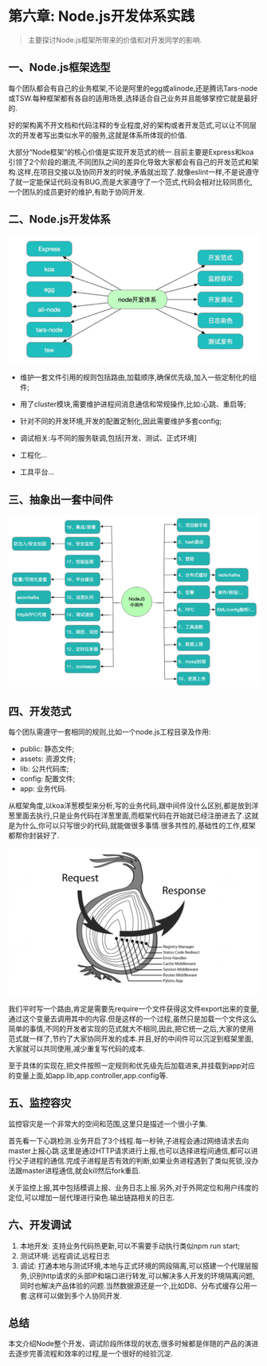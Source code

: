 # 第六章: Node.js开发体系实践

> 主要探讨Node.js框架所带来的价值和对开发同学的影响.

## 一、Node.js框架选型

每个团队都会有自己的业务框架,不论是阿里的egg或alinode,还是腾讯Tars-node或TSW.每种框架都有各自的适用场景,选择适合自己业务并且能够掌控它就是最好的.

好的架构离不开文档和代码注释的专业程度,好的架构或者开发范式,可以让不同层次的开发者写出类似水平的服务,这就是体系所体现的价值.

大部分“Node框架“的核心价值是实现开发范式的统一.目前主要是Express和koa引领了2个阶段的潮流,不同团队之间的差异化导致大家都会有自己的开发范式和架构.这样,在项目交接以及协同开发的时候,矛盾就出现了.就像eslint一样,不是说遵守了就一定能保证代码没有BUG,而是大家遵守了一个范式,代码会相对比较同质化,一个团队的成员更好的维护,有助于协同开发.

## 二、Node.js开发体系

![node-dev-system](/assets/node-dev-system.png)

* 维护一套文件引用的规则包括路由,加载顺序,确保优先级,加入一些定制化的组件;

* 用了cluster模块,需要维护进程间消息通信和常规操作,比如:心跳、重启等;

* 针对不同的开发环境,开发的配置定制化,因此需要维护多套config;

* 调试相关:与不同的服务联调,包括[开发、测试、正式环境]

* 工程化...

* 工具平台...

## 三、抽象出一套中间件

![node-middle-ware](/assets/node-middle-ware.png)

## 四、开发范式

每个团队需遵守一套相同的规则,比如一个node.js工程目录及作用: 

* public: 静态文件;
* assets: 资源文件;
* lib: 公共代码库;
* config: 配置文件;
* app: 业务代码.

从框架角度,以koa洋葱模型来分析,写的业务代码,跟中间件没什么区别,都是放到洋葱里面去执行,只是业务代码在洋葱里面,而框架代码在开始就已经注册进去了.这就是为什么,你可以只写很少的代码,就能做很多事情.很多共性的,基础性的工作,框架都帮你封装好了.

![node-koa](/assets/node-koa.png)

我们平时写一个路由,肯定是需要先require一个文件获得这文件export出来的变量,通过这个变量去调用其中的内容.但是这样的一个过程,虽然只是加载一个文件这么简单的事情,不同的开发者实现的范式就大不相同,因此,把它统一之后,大家的使用范式就一样了,节约了大家协同开发的成本.并且,好的中间件可以沉淀到框架里面,大家就可以共同使用,减少重复写代码的成本.

至于具体的实现在,把文件按照一定规则和优先级先后加载进来,并挂载到app对应的变量上面,如app.lib,app.controller,app.config等.

## 五、监控容灾

监控容灾是一个非常大的空间和范围,这里只是描述一个很小子集.

首先看一下心跳检测.业务开启了3个线程.每一秒钟,子进程会通过网络请求去向master上报心跳.这里是通过HTTP请求进行上报,也可以选择进程间通信,都可以进行父子进程的通信.完成子进程是否有效的判断,如果业务进程遇到了类似死锁,没办法跟master进程通信,就会kill然后fork重启.

关于监控上报,其中包括模调上报、业务日志上报.另外,对于外网定位和用户纬度的定位,可以增加一层代理进行染色.输出链路相关的日志.

## 六、开发调试

1. 本地开发: 支持业务代码热更新,可以不需要手动执行类似npm run start;
2. 测试环境: 远程调试,远程日志
3. 调试: 打通本地与测试环境,本地与正式环境的网段隔离,可以搭建一个代理层服务,识别http请求的头部IP和端口进行转发,可以解决多人开发的环境隔离问题,同时也解决产品体验的问题.当然数据源还是一个,比如DB、分布式缓存公用一套.这样可以做到多个人协同开发.

## 总结

本文介绍Node整个开发、调试阶段所体现的状态,很多时候都是伴随的产品的演进去逐步完善流程和效率的过程,是一个很好的经验沉淀.

